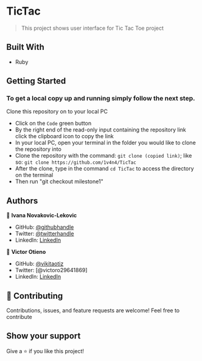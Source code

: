 # TicTac

> This project shows user interface for Tic Tac Toe project

## Built With

- Ruby

## Getting Started

### To get a local copy up and running simply follow the next step.

Clone this repository on to your local PC
- Click on the `Code` green button
- By the right end of the read-only input containing the repository link click the clipboard icon to copy the link
- In your local PC, open your terminal in the folder you would like to clone the repository into
- Clone the repository with the command: `git clone (copied link)`; like so: `git clone https://github.com/1v4n4/TicTac`
- After the clone, type in the command `cd TicTac` to access the directory on the terminal
- Then run "git checkout milestone1"

## Authors

:bust_in_silhouette: **Ivana Novakovic-Lekovic**

- GitHub: [@githubhandle](https://github.com/1v4n4)
- Twitter: [@twitterhandle](https://twitter.com/codeIv1)
- LinkedIn: [LinkedIn](https://www.linkedin.com/in/ivana-novakovic-lekovic/)

:bust_in_silhouette: **Victor Otieno**

- GitHub: [@vikitaotiz](https://github.com/vikitaotiz)
- Twitter: [@victoro29641869]
- LinkedIn: [LinkedIn](https://linkedin.com/in/linkedinhandle)

## :handshake: Contributing

Contributions, issues, and feature requests are welcome!
Feel free to contribute

## Show your support

Give a ⭐️ if you like this project!
